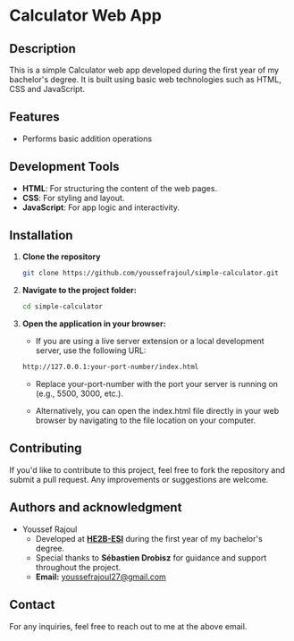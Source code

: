 # Calculator Web App

## Description

This is a simple Calculator web app developed during the first year of my bachelor's degree. It is built using basic web technologies such as HTML, CSS and JavaScript.

## Features

- Performs basic addition operations

## Development Tools

- **HTML**: For structuring the content of the web pages.
- **CSS**: For styling and layout.
- **JavaScript**: For app logic and interactivity.

## Installation

1. **Clone the repository**

   ```bash
   git clone https://github.com/youssefrajoul/simple-calculator.git
   ```

2. **Navigate to the project folder:**

   ```bash
   cd simple-calculator
   ```

3. **Open the application in your browser:**

   - If you are using a live server extension or a local development server, use the following URL:

   ```bash
   http://127.0.0.1:your-port-number/index.html
   ```

   - Replace your-port-number with the port your server is running on (e.g., 5500, 3000, etc.).

   - Alternatively, you can open the index.html file directly in your web browser by navigating to the file location on your computer.

## Contributing

If you'd like to contribute to this project, feel free to fork the repository and submit a pull request. Any improvements or suggestions are welcome.

## Authors and acknowledgment

- Youssef Rajoul
  - Developed at [**HE2B-ESI**](https://he2b.be/) during the first year of my bachelor's degree.
  - Special thanks to **Sébastien Drobisz** for guidance and support throughout the project.
  - **Email:** youssefrajoul27@gmail.com

## Contact

For any inquiries, feel free to reach out to me at the above email.
